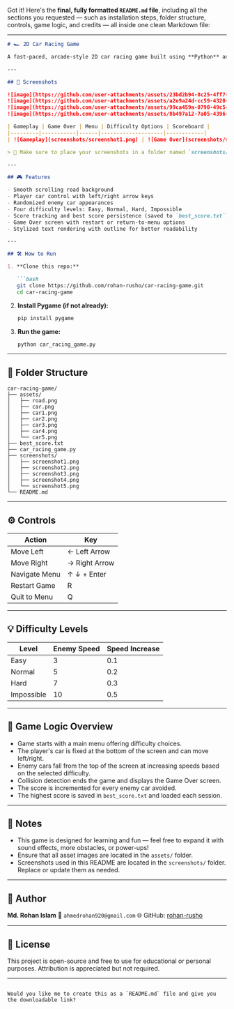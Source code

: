Got it! Here's the **final, fully formatted `README.md` file**, including all the sections you requested — such as installation steps, folder structure, controls, game logic, and credits — all inside one clean Markdown file:

---

````markdown
# 🏎️ 2D Car Racing Game

A fast-paced, arcade-style 2D car racing game built using **Python** and **Pygame**. Dodge incoming traffic, rack up points, and test your reflexes across four difficulty levels!

---

## 📸 Screenshots

![image](https://github.com/user-attachments/assets/23bd2b94-8c25-4ff7-a1a1-0210c669ed12)
![image](https://github.com/user-attachments/assets/a2e9a24d-cc59-4320-b391-64d395679f47)
![image](https://github.com/user-attachments/assets/99ca459a-0790-49c5-a072-f44266934520)
![image](https://github.com/user-attachments/assets/8b497a12-7a05-4396-97fd-83f954eba5f8)

| Gameplay | Game Over | Menu | Difficulty Options | Scoreboard |
|---------|-----------|------|--------------------|------------|
| ![Gameplay](screenshots/screenshot1.png) | ![Game Over](screenshots/screenshot2.png) | ![Menu](screenshots/screenshot3.png) | ![Difficulty](screenshots/screenshot4.png) | ![Scoreboard](screenshots/screenshot5.png) |

> 📂 Make sure to place your screenshots in a folder named `screenshots/` or update the paths above.

---

## 🎮 Features

- Smooth scrolling road background
- Player car control with left/right arrow keys
- Randomized enemy car appearances
- Four difficulty levels: Easy, Normal, Hard, Impossible
- Score tracking and best score persistence (saved to `best_score.txt`)
- Game Over screen with restart or return-to-menu options
- Stylized text rendering with outline for better readability

---

## 🛠️ How to Run

1. **Clone this repo:**

   ```bash
   git clone https://github.com/rohan-rusho/car-racing-game.git
   cd car-racing-game
````

2. **Install Pygame (if not already):**

   ```bash
   pip install pygame
   ```

3. **Run the game:**

   ```bash
   python car_racing_game.py
   ```

---

## 📁 Folder Structure

```
car-racing-game/
├── assets/
│   ├── road.png
│   ├── car.png
│   ├── car1.png
│   ├── car2.png
│   ├── car3.png
│   ├── car4.png
│   └── car5.png
├── best_score.txt
├── car_racing_game.py
├── screenshots/
│   ├── screenshot1.png
│   ├── screenshot2.png
│   ├── screenshot3.png
│   ├── screenshot4.png
│   └── screenshot5.png
└── README.md
```

---

## ⚙️ Controls

| Action        | Key           |
| ------------- | ------------- |
| Move Left     | ← Left Arrow  |
| Move Right    | → Right Arrow |
| Navigate Menu | ↑ ↓ + Enter   |
| Restart Game  | R             |
| Quit to Menu  | Q             |

---

## 💡 Difficulty Levels

| Level      | Enemy Speed | Speed Increase |
| ---------- | ----------- | -------------- |
| Easy       | 3           | 0.1            |
| Normal     | 5           | 0.2            |
| Hard       | 7           | 0.3            |
| Impossible | 10          | 0.5            |

---

## 🧠 Game Logic Overview

* Game starts with a main menu offering difficulty choices.
* The player's car is fixed at the bottom of the screen and can move left/right.
* Enemy cars fall from the top of the screen at increasing speeds based on the selected difficulty.
* Collision detection ends the game and displays the Game Over screen.
* The score is incremented for every enemy car avoided.
* The highest score is saved in `best_score.txt` and loaded each session.

---

## 📌 Notes

* This game is designed for learning and fun — feel free to expand it with sound effects, more obstacles, or power-ups!
* Ensure that all asset images are located in the `assets/` folder.
* Screenshots used in this README are located in the `screenshots/` folder. Replace or update them as needed.

---

## 👤 Author

**Md. Rohan Islam**
📧 `ahmedrohan920@gmail.com`
🌐 GitHub: [rohan-rusho](https://github.com/rohan-rusho)

---

## 📄 License

This project is open-source and free to use for educational or personal purposes. Attribution is appreciated but not required.

---

```

Would you like me to create this as a `README.md` file and give you the downloadable link?
```
